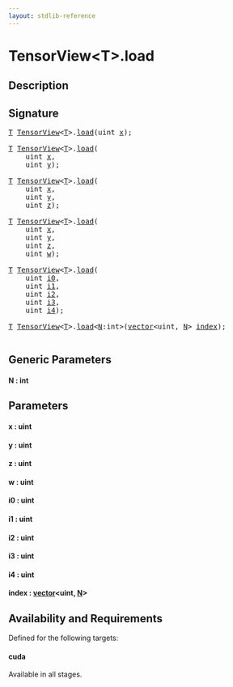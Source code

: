 ```yaml
---
layout: stdlib-reference
---
```


# TensorView\<T\>\.load

## Description





## Signature 

<pre>
<a href="../index.html#typeparam-T" class="code_type">T</a> <a href="../index.html" class="code_type">TensorView</a>&lt;<a href="../index.html#typeparam-T" class="code_type">T</a>&gt;.<a href=".html">load</a>(<span class="code_keyword">uint</span> <a href=".html#decl-x" class="code_param">x</a>);

<a href="../index.html#typeparam-T" class="code_type">T</a> <a href="../index.html" class="code_type">TensorView</a>&lt;<a href="../index.html#typeparam-T" class="code_type">T</a>&gt;.<a href=".html">load</a>(
    <span class="code_keyword">uint</span> <a href=".html#decl-x" class="code_param">x</a>,
    <span class="code_keyword">uint</span> <a href=".html#decl-y" class="code_param">y</a>);

<a href="../index.html#typeparam-T" class="code_type">T</a> <a href="../index.html" class="code_type">TensorView</a>&lt;<a href="../index.html#typeparam-T" class="code_type">T</a>&gt;.<a href=".html">load</a>(
    <span class="code_keyword">uint</span> <a href=".html#decl-x" class="code_param">x</a>,
    <span class="code_keyword">uint</span> <a href=".html#decl-y" class="code_param">y</a>,
    <span class="code_keyword">uint</span> <a href=".html#decl-z" class="code_param">z</a>);

<a href="../index.html#typeparam-T" class="code_type">T</a> <a href="../index.html" class="code_type">TensorView</a>&lt;<a href="../index.html#typeparam-T" class="code_type">T</a>&gt;.<a href=".html">load</a>(
    <span class="code_keyword">uint</span> <a href=".html#decl-x" class="code_param">x</a>,
    <span class="code_keyword">uint</span> <a href=".html#decl-y" class="code_param">y</a>,
    <span class="code_keyword">uint</span> <a href=".html#decl-z" class="code_param">z</a>,
    <span class="code_keyword">uint</span> <a href=".html#decl-w" class="code_param">w</a>);

<a href="../index.html#typeparam-T" class="code_type">T</a> <a href="../index.html" class="code_type">TensorView</a>&lt;<a href="../index.html#typeparam-T" class="code_type">T</a>&gt;.<a href=".html">load</a>(
    <span class="code_keyword">uint</span> <a href=".html#decl-i0" class="code_param">i0</a>,
    <span class="code_keyword">uint</span> <a href=".html#decl-i1" class="code_param">i1</a>,
    <span class="code_keyword">uint</span> <a href=".html#decl-i2" class="code_param">i2</a>,
    <span class="code_keyword">uint</span> <a href=".html#decl-i3" class="code_param">i3</a>,
    <span class="code_keyword">uint</span> <a href=".html#decl-i4" class="code_param">i4</a>);

<a href="../index.html#typeparam-T" class="code_type">T</a> <a href="../index.html" class="code_type">TensorView</a>&lt;<a href="../index.html#typeparam-T" class="code_type">T</a>&gt;.<a href=".html">load</a>&lt;<a href=".html#decl-N" class="code_var">N</a>:<span class="code_keyword">int</span>&gt;(<a href="../../vector/index.html" class="code_type">vector</a>&lt;<span class="code_keyword">uint</span>, <a href=".html#decl-N" class="code_var">N</a>&gt; <a href=".html#decl-index" class="code_param">index</a>);

</pre>

## Generic Parameters

####  <a id="decl-N"></a>N  : int

## Parameters

####  <a id="decl-x"></a>x  : uint
####  <a id="decl-y"></a>y  : uint
####  <a id="decl-z"></a>z  : uint
####  <a id="decl-w"></a>w  : uint
####  <a id="decl-i0"></a>i0  : uint
####  <a id="decl-i1"></a>i1  : uint
####  <a id="decl-i2"></a>i2  : uint
####  <a id="decl-i3"></a>i3  : uint
####  <a id="decl-i4"></a>i4  : uint
####  <a id="decl-index"></a>index  : [vector](../../vector/index.html)\<uint, [N](../../vector/index.html#decl-N)\>

## Availability and Requirements

Defined for the following targets:

#### cuda
Available in all stages.



